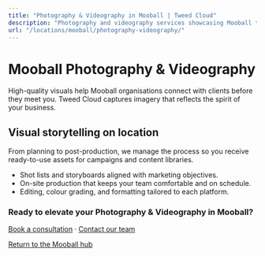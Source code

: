 ```yaml
---
title: "Photography & Videography in Mooball | Tweed Cloud"
description: "Photography and videography services showcasing Mooball teams, products, and places."
url: "/locations/mooball/photography-videography/"
---
```


# Mooball Photography & Videography

High-quality visuals help Mooball organisations connect with clients before they meet you. Tweed Cloud captures imagery that reflects the spirit of your business.

## Visual storytelling on location

From planning to post-production, we manage the process so you receive ready-to-use assets for campaigns and content libraries.

- Shot lists and storyboards aligned with marketing objectives.
- On-site production that keeps your team comfortable and on schedule.
- Editing, colour grading, and formatting tailored to each platform.

### Ready to elevate your Photography & Videography in Mooball?

[Book a consultation](/consultation/) · [Contact our team](/contact/)

[Return to the Mooball hub](/locations/mooball/)
